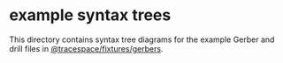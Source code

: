 # example syntax trees

This directory contains syntax tree diagrams for the example Gerber and drill files in [@tracespace/fixtures/gerbers][gerber-fixtures].

[gerber-fixtures]: ../../../fixtures/gerbers
